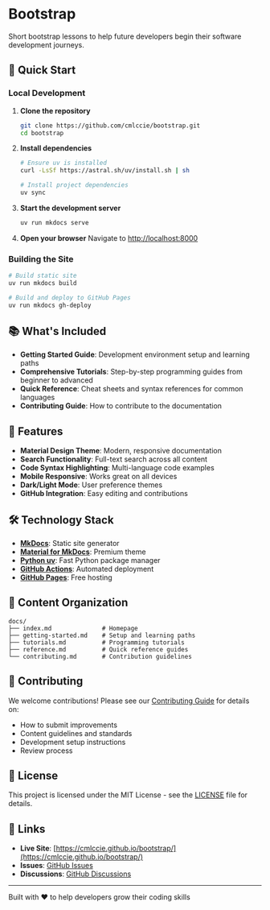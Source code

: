 # Bootstrap

Short bootstrap lessons to help future developers begin their software development journeys.

## 🚀 Quick Start

### Local Development

1. **Clone the repository**

   ```bash
   git clone https://github.com/cmlccie/bootstrap.git
   cd bootstrap
   ```

2. **Install dependencies**

   ```bash
   # Ensure uv is installed
   curl -LsSf https://astral.sh/uv/install.sh | sh

   # Install project dependencies
   uv sync
   ```

3. **Start the development server**

   ```bash
   uv run mkdocs serve
   ```

4. **Open your browser**
   Navigate to [http://localhost:8000](http://localhost:8000)

### Building the Site

```bash
# Build static site
uv run mkdocs build

# Build and deploy to GitHub Pages
uv run mkdocs gh-deploy
```

## 📚 What's Included

- **Getting Started Guide**: Development environment setup and learning paths
- **Comprehensive Tutorials**: Step-by-step programming guides from beginner to advanced
- **Quick Reference**: Cheat sheets and syntax references for common languages
- **Contributing Guide**: How to contribute to the documentation

## 🌟 Features

- **Material Design Theme**: Modern, responsive documentation
- **Search Functionality**: Full-text search across all content
- **Code Syntax Highlighting**: Multi-language code examples
- **Mobile Responsive**: Works great on all devices
- **Dark/Light Mode**: User preference themes
- **GitHub Integration**: Easy editing and contributions

## 🛠️ Technology Stack

- **[MkDocs](https://www.mkdocs.org/)**: Static site generator
- **[Material for MkDocs](https://squidfunk.github.io/mkdocs-material/)**: Premium theme
- **[Python uv](https://docs.astral.sh/uv/)**: Fast Python package manager
- **[GitHub Actions](https://github.com/features/actions)**: Automated deployment
- **[GitHub Pages](https://pages.github.com/)**: Free hosting

## 📝 Content Organization

```
docs/
├── index.md              # Homepage
├── getting-started.md    # Setup and learning paths
├── tutorials.md          # Programming tutorials
├── reference.md          # Quick reference guides
└── contributing.md       # Contribution guidelines
```

## 🤝 Contributing

We welcome contributions! Please see our [Contributing Guide](docs/contributing.md) for details on:

- How to submit improvements
- Content guidelines and standards
- Development setup instructions
- Review process

## 📄 License

This project is licensed under the MIT License - see the [LICENSE](LICENSE) file for details.

## 🔗 Links

- **Live Site**: [https://cmlccie.github.io/bootstrap/](https://cmlccie.github.io/bootstrap/)
- **Issues**: [GitHub Issues](https://github.com/cmlccie/bootstrap/issues)
- **Discussions**: [GitHub Discussions](https://github.com/cmlccie/bootstrap/discussions)

---

Built with ❤️ to help developers grow their coding skills

